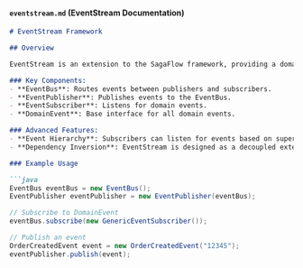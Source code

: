 
#### `eventstream.md` (EventStream Documentation)

```markdown
# EventStream Framework

## Overview

EventStream is an extension to the SagaFlow framework, providing a domain event publisher/subscriber mechanism. It allows publishing domain events throughout a system and enables components to subscribe to specific or generic events.

### Key Components:
- **EventBus**: Routes events between publishers and subscribers.
- **EventPublisher**: Publishes events to the EventBus.
- **EventSubscriber**: Listens for domain events.
- **DomainEvent**: Base interface for all domain events.

### Advanced Features:
- **Event Hierarchy**: Subscribers can listen for events based on superclass or interface types, making the system flexible for different event types.
- **Dependency Inversion**: EventStream is designed as a decoupled extension of the core SagaFlow framework.

### Example Usage

```java
EventBus eventBus = new EventBus();
EventPublisher eventPublisher = new EventPublisher(eventBus);

// Subscribe to DomainEvent
eventBus.subscribe(new GenericEventSubscriber());

// Publish an event
OrderCreatedEvent event = new OrderCreatedEvent("12345");
eventPublisher.publish(event);
